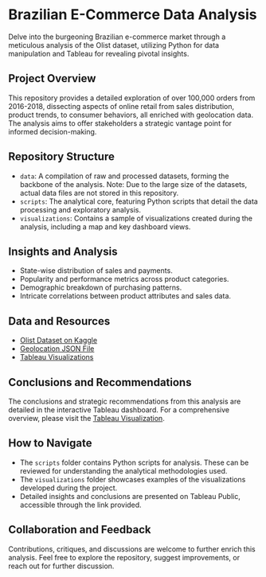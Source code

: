 # Brazilian E-Commerce Data Analysis

Delve into the burgeoning Brazilian e-commerce market through a meticulous analysis of the Olist dataset, utilizing Python for data manipulation and Tableau for revealing pivotal insights.

## Project Overview

This repository provides a detailed exploration of over 100,000 orders from 2016-2018, dissecting aspects of online retail from sales distribution, product trends, to consumer behaviors, all enriched with geolocation data. The analysis aims to offer stakeholders a strategic vantage point for informed decision-making.

## Repository Structure

- `data`: A compilation of raw and processed datasets, forming the backbone of the analysis. Note: Due to the large size of the datasets, actual data files are not stored in this repository.
- `scripts`: The analytical core, featuring Python scripts that detail the data processing and exploratory analysis.
- `visualizations`: Contains a sample of visualizations created during the analysis, including a map and key dashboard views.

## Insights and Analysis

- State-wise distribution of sales and payments.
- Popularity and performance metrics across product categories.
- Demographic breakdown of purchasing patterns.
- Intricate correlations between product attributes and sales data.

## Data and Resources

- [Olist Dataset on Kaggle](https://www.kaggle.com/olistbr/brazilian-ecommerce)
- [Geolocation JSON File](https://www.kaggle.com/olistbr/brazilian-ecommerce?select=olist_geolocation_dataset.json)
- [Tableau Visualizations](https://public.tableau.com/app/profile/ideal.kuci/viz/UnveilingtheDynamicsofBrazilianE-CommerceInsightsfromtheOlistDataset/IntroStory)

## Conclusions and Recommendations

The conclusions and strategic recommendations from this analysis are detailed in the interactive Tableau dashboard. For a comprehensive overview, please visit the [Tableau Visualization](https://public.tableau.com/app/profile/ideal.kuci/viz/UnveilingtheDynamicsofBrazilianE-CommerceInsightsfromtheOlistDataset/IntroStory).

## How to Navigate

- The `scripts` folder contains Python scripts for analysis. These can be reviewed for understanding the analytical methodologies used.
- The `visualizations` folder showcases examples of the visualizations developed during the project.
- Detailed insights and conclusions are presented on Tableau Public, accessible through the link provided.

## Collaboration and Feedback

Contributions, critiques, and discussions are welcome to further enrich this analysis. Feel free to explore the repository, suggest improvements, or reach out for further discussion.


